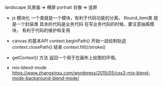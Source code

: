 landscape 风景画 => 横屏 
portrait 肖像 => 竖屏

- js 模块化 
  一个类就是一个模块，有利于代码功能的分离。
  Round_item类 就是一个封装类
  其余的代码是业务代码
  在写业务代码的时候，要注意抽离模块， 有利于代码的维护和复用

- canvas 的基本API 
  context.beginPath() 开始一段绘制轨迹
  context.closePath() 结束
  context.fill()/stroke()

- getContext() 方法
返回一个用于在画布上绘图的环境。

- mix-blend-mode
https://www.zhangxinxu.com/wordpress/2015/05/css3-mix-blend-mode-background-blend-mode/